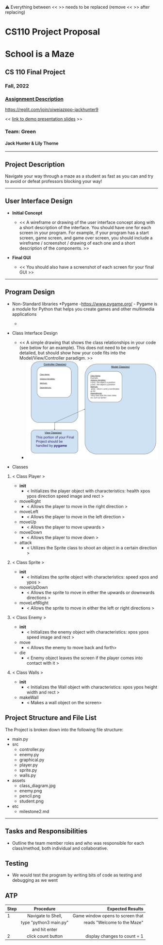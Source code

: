 :warning: Everything between << >> needs to be replaced (remove << >> after replacing)
# CS110 Project Proposal
# School is a Maze 
## CS 110 Final Project
### Fall, 2022 
### [Assignment Description](https://docs.google.com/document/d/1H4R6yLL7som1lglyXWZ04RvTp_RvRFCCBn6sqv-82ps/edit?usp=sharing)

https://replit.com/join/oiweiazppp-jackhunter9 

<< [link to demo presentation slides](#) >>

### Team: Green 
#### Jack Hunter & Lily Thorne 

***

## Project Description

Navigate your way through a maze as a student as fast as you can and try to avoid or defeat professors blocking your way!

***    

## User Interface Design

- **Initial Concept**
  - << A wireframe or drawing of the user interface concept along with a short description of the interface. You should have one for each screen in your program. For example, if your program has a start screen, game screen, and game over screen, you should include a wireframe / screenshot / drawing of each one and a short description of the components. >>
    
    
- **Final GUI**
  - << You should also have a screenshot of each screen for your final GUI >>

***        

## Program Design

* Non-Standard libraries
    *Pygame
      -https://www.pygame.org/
      - Pygame is a module for Python that helps you create games and other multimedia applications

    *
  
* Class Interface Design
    * << A simple drawing that shows the class relationships in your code (see below for an example). This does not need to be overly detailed, but should show how your code fits into the Model/View/Controller paradigm. >>
        * ![class diagram](assets/class_diagram.jpg) 
* Classes

1. < Class Player > 
    * __init__
        * < Initializes the player object with characteristics: health xpos ypos direction speed image and rect >
    * moveRight
        * < Allows the player to move in the right direction >
    * moveLeft
        * < Allows the player to move in the left direction >
    * moveUp
        * < Allows the player to move upwards >
    * moveDown
        * < Allows the player to move down >
    * attack
        * < Utilizes the Sprite class to shoot an object in a certain direction   >

2. < Class Sprite >
   * __init__
       * < Initializes the sprite object with characteristics: speed xpos and ypos >
    * moveUpDown
        * < Allows the sprite to move in either the upwards or downwards directions >
    * moveLeftRight
        * < Allows the sprite to move in either the left or right directions >
        
3.  < Class Enemy > 
    * __init__
        * < Initializes the enemy object with characteristics:  xpos ypos speed image and rect >
    * move
        * < Allows the enemy to move back and forth>
    * die
        * < Enemy object leaves the screen if the player comes into contact with it   >

4.  < Class Walls > 
    * __init__
        * < Initializes the Wall object with characteristics:  xpos ypos height width and rect >
    * makeWall
        * < Makes a wall object on the screen>
  

## Project Structure and File List

The Project is broken down into the following file structure:

* main.py
* src
    * controller.py
    * enemy.py
    * graphical.py
    * player.py
    * sprite.py
    * walls.py
* assets
    * class_diagram.jpg
    * enemy.png
    * pencil.png
    * student.png
* etc
    * milestone2.md

***

## Tasks and Responsibilities 

   * Outline the team member roles and who was responsible for each class/method, both individual and collaborative.

## Testing

* We would test the program by writing bits of code as testing and debugging as we went

## ATP

| Step                 |Procedure             |Expected Results                   |
|----------------------|:--------------------:|----------------------------------:|
|  1                   | Navigate to Shell,   |Game window opens to screen that   |
                       |type "python3 main.py"|reads "Welcome to the Maze"        |
                       |and hit enter         |                                   |
|  2                   | click count button   | display changes to count = 1      |

